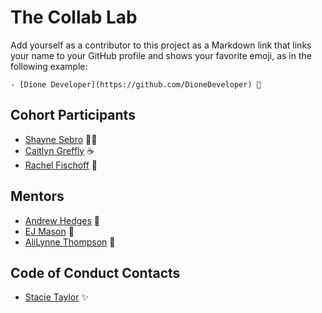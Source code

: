 # The Collab Lab

Add yourself as a contributor to this project as a Markdown link that links your name to your GitHub profile and shows your favorite emoji, as in the following example:

    - [Dione Developer](https://github.com/DioneDeveloper) 💅

## Cohort Participants

- [Shayne Sebro](https://github.com/snsebro) 🙌🏾
- [Caitlyn Greffly](https://github.com/greffly) ☕️
- [Rachel Fischoff](https://github.com/rachel-fischoff) 🔮

## Mentors

- [Andrew Hedges](https://github.com/segdeha) 🦔
- [EJ Mason](https://github.com/mxmason) 🐧
- [AliLynne Thompson](https://github.com/alilynne) 🐹

## Code of Conduct Contacts

- [Stacie Taylor](https://github.com/stacietaylorcima) ✨
